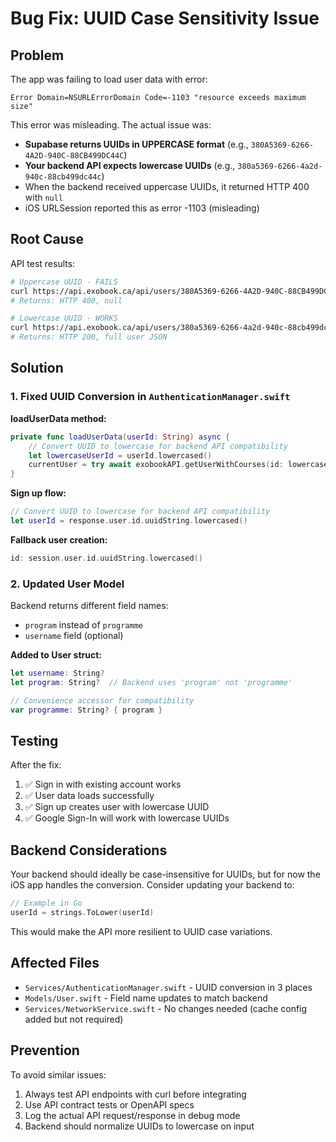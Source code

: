 # Bug Fix: UUID Case Sensitivity Issue

## Problem

The app was failing to load user data with error:
```
Error Domain=NSURLErrorDomain Code=-1103 "resource exceeds maximum size"
```

This error was misleading. The actual issue was:
- **Supabase returns UUIDs in UPPERCASE format** (e.g., `380A5369-6266-4A2D-940C-88CB499DC44C`)
- **Your backend API expects lowercase UUIDs** (e.g., `380a5369-6266-4a2d-940c-88cb499dc44c`)
- When the backend received uppercase UUIDs, it returned HTTP 400 with `null`
- iOS URLSession reported this as error -1103 (misleading)

## Root Cause

API test results:
```bash
# Uppercase UUID - FAILS
curl https://api.exobook.ca/api/users/380A5369-6266-4A2D-940C-88CB499DC44C
# Returns: HTTP 400, null

# Lowercase UUID - WORKS
curl https://api.exobook.ca/api/users/380a5369-6266-4a2d-940c-88cb499dc44c
# Returns: HTTP 200, full user JSON
```

## Solution

### 1. Fixed UUID Conversion in `AuthenticationManager.swift`

**loadUserData method:**
```swift
private func loadUserData(userId: String) async {
    // Convert UUID to lowercase for backend API compatibility
    let lowercaseUserId = userId.lowercased()
    currentUser = try await exobookAPI.getUserWithCourses(id: lowercaseUserId)
}
```

**Sign up flow:**
```swift
// Convert UUID to lowercase for backend API compatibility
let userId = response.user.id.uuidString.lowercased()
```

**Fallback user creation:**
```swift
id: session.user.id.uuidString.lowercased()
```

### 2. Updated User Model

Backend returns different field names:
- `program` instead of `programme`
- `username` field (optional)

**Added to User struct:**
```swift
let username: String?
let program: String?  // Backend uses 'program' not 'programme'

// Convenience accessor for compatibility
var programme: String? { program }
```

## Testing

After the fix:
1. ✅ Sign in with existing account works
2. ✅ User data loads successfully
3. ✅ Sign up creates user with lowercase UUID
4. ✅ Google Sign-In will work with lowercase UUIDs

## Backend Considerations

Your backend should ideally be case-insensitive for UUIDs, but for now the iOS app handles the conversion. Consider updating your backend to:

```go
// Example in Go
userId = strings.ToLower(userId)
```

This would make the API more resilient to UUID case variations.

## Affected Files

- `Services/AuthenticationManager.swift` - UUID conversion in 3 places
- `Models/User.swift` - Field name updates to match backend
- `Services/NetworkService.swift` - No changes needed (cache config added but not required)

## Prevention

To avoid similar issues:
1. Always test API endpoints with curl before integrating
2. Use API contract tests or OpenAPI specs
3. Log the actual API request/response in debug mode
4. Backend should normalize UUIDs to lowercase on input
